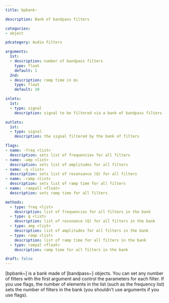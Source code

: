 ```yaml
---
title: bpbank~

description: Bank of bandpass filters

categories:
- object

pdcategory: Audio Filters

arguments:
  1st:
  - description: number of bandpass filters
    type: float
    default: 1
  2nd:
  - description: ramp time in ms
    type: float
    default: 10

inlets:
  1st:
  - type: signal
    description: signal to be filtered via a bank of bandpass filters

outlets:
  1st:
  - type: signal
    description: the signal filtered by the bank of filters

flags:
- name: -freq <list>
  description: sets list of frequencies for all filters
- name: -amp <list>
  description: sets list of amplitudes for all filters
- name: -q <list>
  description: sets list of resonsance (Q) for all filters
- name: -ramp <list>
  description: sets list of ramp time for all filters
- name: -rampall <float>
  description: sets ramp time for all filters

methods:
  - type: freq <list>
    description: list of frequencies for all filters in the bank
  - type: q <list>
    description: list of resonance (Q) for all filters in the bank
  - type: amp <list>
    description: list of amplitudes for all filters in the bank
  - type: ramp <list>
    description: list of ramp time for all filters in the bank
  - type: rampal <float>
    description: ramp time for all filters in the bank

draft: false
---
```


[bpbank~] is a bank made of [bandpass~] objects. You can set any number of filters with the first argument and control the parameters for each filter. If you use flags, the number of elements in the list (such as the frequency list) sets the number of filters in the bank (you shouldn't use arguments if you use flags).
